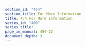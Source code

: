 ```yaml
---
section_id: "454"
section_title: For More Information
title: 454 For More Information
series_id: "400"
series_title: 
page_in_manual: 450-22
document_depth: 3
---
```

